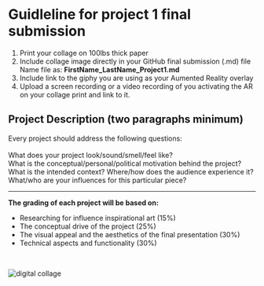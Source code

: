 # Guidleline for project 1 final submission

1. Print your collage on 100lbs thick paper
2. Include collage image directly in your GitHub final submission (.md) file <br> Name file as: **FirstName_LastName_Project1.md**
3. Include link to the giphy you are using as your Aumented Reality overlay
4. Upload a screen recording or a video recording of you activating the AR on your collage print and link to it.

## Project Description (two paragraphs minimum)
Every project should address the following questions:
<br><br>
What does your project look/sound/smell/feel like? <br>
What is the conceptual/personal/political motivation behind the project?<br>
What is the intended context? Where/how does the audience experience it?<br>
What/who are your influences for this particular piece?

____
**The grading of each project will be based on:**
<br>
* Researching for influence inspirational art (15%) <br>
* The conceptual drive of the project (25%) <br>
* The visual appeal and the aesthetics of the final presentation (30%) <br>
* Technical aspects and functionality (30%) 
<br>

![digital collage](https://i.imgur.com/J5FClnq.jpg)
